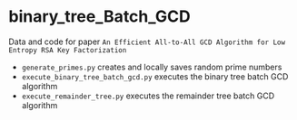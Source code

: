 # binary_tree_Batch_GCD

Data and code for paper `An Efficient All-to-All GCD Algorithm for Low Entropy RSA Key Factorization`

- `generate_primes.py` creates and locally saves random prime numbers
- `execute_binary_tree_batch_gcd.py` executes the binary tree batch GCD algorithm
- `execute_remainder_tree.py` executes the remainder tree batch GCD algorithm
